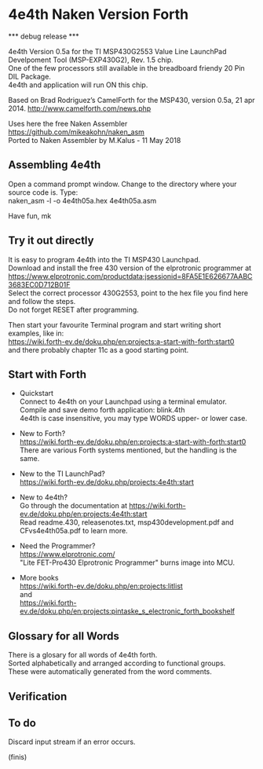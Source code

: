 # 4e4th Naken Version Forth

*** debug release ***

4e4th Version 0.5a for the TI MSP430G2553 Value Line LaunchPad Develpoment Tool (MSP-EXP430G2), Rev. 1.5 chip.  
One of the few processors still available in the breadboard friendy 20 Pin DIL Package.  
4e4th and application will run ON this chip.

Based on Brad Rodriguez’s CamelForth for the MSP430, version 0.5a, 21 apr 2014. http://www.camelforth.com/news.php

Uses here the free Naken Assembler https://github.com/mikeakohn/naken_asm  
Ported to Naken Assembler by M.Kalus - 11 May 2018 

## Assembling 4e4th
Open a command prompt window. Change to the directory where your source code is. Type:  
naken_asm -l -o 4e4th05a.hex 4e4th05a.asm 

Have fun, mk

## Try it out directly
It is easy to program 4e4th into the TI MSP430 Launchpad.  
Download and install the free 430 version of the elprotronic programmer at  
 https://www.elprotronic.com/productdata;jsessionid=8FA5E1E626677AABC3683EC0D712B01F  
Select the correct processor 430G2553, point to the hex file you find here and follow the steps.  
Do not forget RESET after programming.

Then start your favourite Terminal program and start writing short examples, like in:  
https://wiki.forth-ev.de/doku.php/en:projects:a-start-with-forth:start0  
and there probably chapter 11c as a good starting point.

## Start with Forth  
- Quickstart  
Connect to 4e4th on your Launchpad using a terminal emulator.  
Compile and save demo forth application: blink.4th  
4e4th is case insensitive, you may type WORDS upper- or lower case.

- New to Forth?  
https://wiki.forth-ev.de/doku.php/en:projects:a-start-with-forth:start0  
There are various Forth systems mentioned, but the handling is the same.

- New to the TI LaunchPad?  
https://wiki.forth-ev.de/doku.php/projects:4e4th:start

- New to 4e4th?  
Go through the documentation at https://wiki.forth-ev.de/doku.php/en:projects:4e4th:start  
Read readme.430, releasenotes.txt, msp430development.pdf and CFvs4e4th05a.pdf to learn more.

- Need the Programmer?  
https://www.elprotronic.com/  
"Lite FET-Pro430 Elprotronic Programmer" burns image into MCU.

- More books  
https://wiki.forth-ev.de/doku.php/en:projects:litlist  
and  
https://wiki.forth-ev.de/doku.php/en:projects:pintaske_s_electronic_forth_bookshelf

## Glossary for all Words

There is a glosary for all words of 4e4th forth.  
Sorted alphabetically and arranged according to functional groups.  
These were automatically generated from the word comments.

## Verification

## To do
Discard input stream if an error occurs.

(finis)

